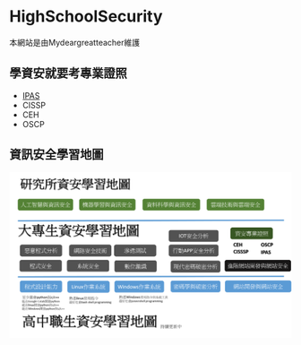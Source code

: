 # HighSchoolSecurity

本網站是由Mydeargreatteacher維護

## 學資安就要考專業證照
- [IPAS](https://www.ipas.org.tw/?AspxAutoDetectCookieSupport=1)
- CISSP
- CEH
- OSCP

## 資訊安全學習地圖

![map.png](map.png)

